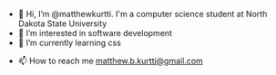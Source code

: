 - 👋 Hi, I’m @matthewkurtti. I'm a computer science student at North Dakota State University
- 👀 I’m interested in software development
- 🌱 I’m currently learning css
<!-- 💞️ I’m looking to collaborate on java projects-->
- 📫 How to reach me matthew.b.kurtti@gmail.com

<!---
matthewkurtti/matthewkurtti is a ✨ special ✨ repository because its `README.md` (this file) appears on your GitHub profile.
You can click the Preview link to take a look at your changes.
--->
